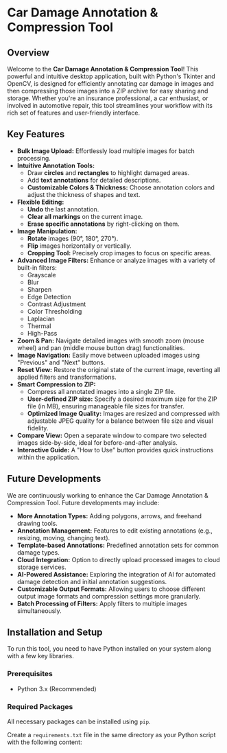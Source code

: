# Car Damage Annotation & Compression Tool

## Overview

Welcome to the **Car Damage Annotation & Compression Tool**! This powerful and intuitive desktop application, built with Python's Tkinter and OpenCV, is designed for efficiently annotating car damage in images and then compressing those images into a ZIP archive for easy sharing and storage. Whether you're an insurance professional, a car enthusiast, or involved in automotive repair, this tool streamlines your workflow with its rich set of features and user-friendly interface.

## Key Features

* **Bulk Image Upload:** Effortlessly load multiple images for batch processing.
* **Intuitive Annotation Tools:**
    * Draw **circles** and **rectangles** to highlight damaged areas.
    * Add **text annotations** for detailed descriptions.
    * **Customizable Colors & Thickness:** Choose annotation colors and adjust the thickness of shapes and text.
* **Flexible Editing:**
    * **Undo** the last annotation.
    * **Clear all markings** on the current image.
    * **Erase specific annotations** by right-clicking on them.
* **Image Manipulation:**
    * **Rotate** images (90°, 180°, 270°).
    * **Flip** images horizontally or vertically.
    * **Cropping Tool:** Precisely crop images to focus on specific areas.
* **Advanced Image Filters:** Enhance or analyze images with a variety of built-in filters:
    * Grayscale
    * Blur
    * Sharpen
    * Edge Detection
    * Contrast Adjustment
    * Color Thresholding
    * Laplacian
    * Thermal
    * High-Pass
* **Zoom & Pan:** Navigate detailed images with smooth zoom (mouse wheel) and pan (middle mouse button drag) functionalities.
* **Image Navigation:** Easily move between uploaded images using "Previous" and "Next" buttons.
* **Reset View:** Restore the original state of the current image, reverting all applied filters and transformations.
* **Smart Compression to ZIP:**
    * Compress all annotated images into a single ZIP file.
    * **User-defined ZIP size:** Specify a desired maximum size for the ZIP file (in MB), ensuring manageable file sizes for transfer.
    * **Optimized Image Quality:** Images are resized and compressed with adjustable JPEG quality for a balance between file size and visual fidelity.
* **Compare View:** Open a separate window to compare two selected images side-by-side, ideal for before-and-after analysis.
* **Interactive Guide:** A "How to Use" button provides quick instructions within the application.

## Future Developments

We are continuously working to enhance the Car Damage Annotation & Compression Tool. Future developments may include:

* **More Annotation Types:** Adding polygons, arrows, and freehand drawing tools.
* **Annotation Management:** Features to edit existing annotations (e.g., resizing, moving, changing text).
* **Template-based Annotations:** Predefined annotation sets for common damage types.
* **Cloud Integration:** Option to directly upload processed images to cloud storage services.
* **AI-Powered Assistance:** Exploring the integration of AI for automated damage detection and initial annotation suggestions.
* **Customizable Output Formats:** Allowing users to choose different output image formats and compression settings more granularly.
* **Batch Processing of Filters:** Apply filters to multiple images simultaneously.

## Installation and Setup

To run this tool, you need to have Python installed on your system along with a few key libraries.

### Prerequisites

* Python 3.x (Recommended)

### Required Packages

All necessary packages can be installed using `pip`.

Create a `requirements.txt` file in the same directory as your Python script with the following content:
